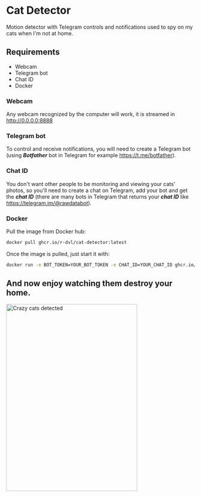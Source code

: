 # Cat Detector
Motion detector with Telegram controls and notifications used to spy on my cats when I'm not at home.
## Requirements
- Webcam
- Telegram bot
- Chat ID
- Docker

### Webcam
Any webcam recognized by the computer will work, it is streamed in http://0.0.0.0:8888
### Telegram bot
To control and receive notifications, you will need to create a Telegram bot (using ___Botfather___ bot in Telegram for example https://t.me/botfather).
### Chat ID
You don't want other people to be monitoring and viewing your cats' photos, so you'll need to create a chat on Telegram, add your bot and get the ___chat ID___ (there are many bots in Telegram that returns your ___chat ID___ like https://telegram.im/@rawdatabot).
### Docker
Pull the image from Docker hub:
~~~bash
docker pull ghcr.io/r-dvl/cat-detector:latest
~~~
Once the image is pulled, just start it with:
~~~bash
docker run -e BOT_TOKEN=YOUR_BOT_TOKEN -e CHAT_ID=YOUR_CHAT_ID ghcr.io/r-dvl/cat-detector:latest
~~~
And now enjoy watching them destroy your home.
---
<img src="https://i.gyazo.com/fd2e902c259fb6a44b80e83b58c6c787.jpg" alt="Crazy cats detected" width="350" height="500" />
